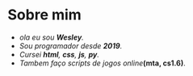 # Sobre mim

- _ola eu sou **Wesley**._
- _Sou programador desde **2019**._
- _Cursei **html**, **css**, **js**, **py**._
- _Tambem faço scripts de jogos online_**(mta, cs1.6)**.
